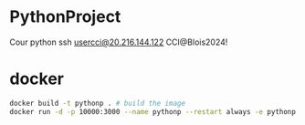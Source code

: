 # PythonProject
Cour python
ssh usercci@20.216.144.122 <!-- connexion -->
CCI@Blois2024! <!-- password -->

# docker
```bash
docker build -t pythonp . # build the image
docker run -d -p 10000:3000 --name pythonp --restart always -e pythonp
```